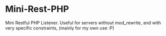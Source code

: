Mini-Rest-PHP
=============

Mini Restful PHP Listener. Useful for servers without mod_rewrite, and with very specific constraints, (mainly for my own use :P)
